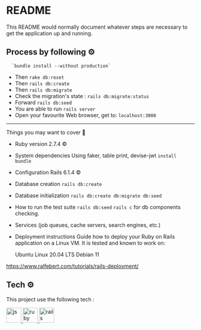 # README 

This README would normally document whatever steps are necessary to get the
application up and running.


## Process by following ⚙️

	  `bundle install --without production`
- Then `rake db:reset`
- Then `rails db:create`
- Then `rails db:migrate`
- Check the migration's state : `rails db:migrate:status`
- Forward `rails db:seed`
- You are able to run `rails server`
- Open your favourite Web browser, get to: `localhost:3000`

<hr>


Things you may want to cover 📝


* Ruby version
 2.7.4  ©


* System dependencies
 Using faker, table print, devise-jwt
 `install bundle`

* Configuration
 Rails  6.1.4 ©


* Database creation
 `rails db:create`

* Database initialization
 `rails db:create db:migrate db:seed`

* How to run the test suite
 `rails db:seed`
 `rails c` for db components checking.
  

* Services (job queues, cache servers, search engines, etc.)

* Deployment instructions
  Guide how to deploy your Ruby on Rails application on a Linux VM. It is tested and known to work on:

    Ubuntu Linux 20.04 LTS
    Debian 11

 https://www.ralfebert.com/tutorials/rails-deployment/




## Tech ⚙️

<p align="left"> This project use the following tech : </p>

<p align="left">
<a href="https://www.w3schools.com/js/" target="_blank" rel="noreferrer"> <img src="https://cdn.jsdelivr.net/gh/devicons/devicon/icons/javascript/javascript-original.svg" alt="js" width="40" height="40"/> </a>
<a href="https://www.w3schools.com/js/" target="_blank" rel="noreferrer"> <img src="https://cdn.jsdelivr.net/gh/devicons/devicon/icons/ruby/ruby-original.svg" alt="ruby" width="40" height="40"/> </a>
<a href="https://www.w3schools.com/js/" target="_blank" rel="noreferrer"> <img src="https://cdn.jsdelivr.net/gh/devicons/devicon/icons/rails/rails-original-wordmark.svg" alt="rails" width="40" height="40"/> </a>
</p>
